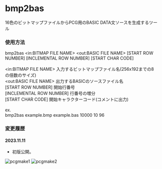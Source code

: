 # bmp2bas
16色のビットマップファイルからPCG用のBASIC DATA文ソースを生成するツール<br>

### 使用方法
bmp2bas <in:BITMAP FILE NAME> <out:BASIC FILE NAME> [START ROW NUMBER] [INCLEMENTAL ROW NUMBER] [START CHAR CODE]<br>
<br>
<in:BITMAP FILE NAME>		入力するビットマップファイル名(256x192までの8の倍数のサイズ)<br>
<out:BASIC FILE NAME>		出力するBASICのソースファイル名<br>
[START ROW NUMBER]			開始行番号<br>
[INCLEMENTAL ROW NUMBER]	行番号の増分<br>
[START CHAR CODE]			開始キャラクターコード(コメントに出力)<br>
<br>
ex.<br>
  bmp2bas example.bmp example.bas 10000 10 96

### 変更履歴
#### 2023.11.11
* 初版公開。

![pcgmake1](https://github.com/chikuwa-empire/msx-tool/assets/124578804/014339e7-fc16-45c2-8cc5-7ec0e545675c)
![pcgmake2](https://github.com/chikuwa-empire/msx-tool/assets/124578804/11f070aa-311b-4947-be78-63eee4fd4aa3)
